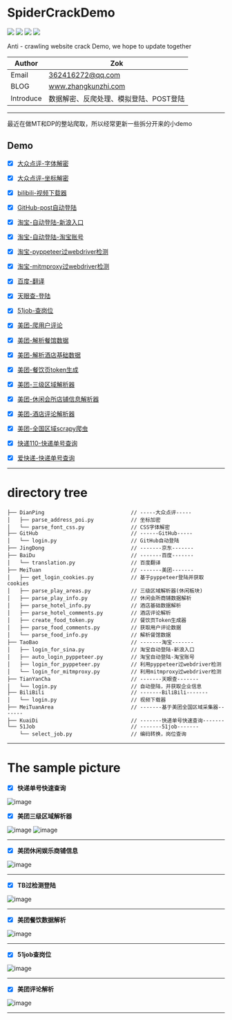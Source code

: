 # SpiderCrackDemo


![](https://zok-blog.oss-cn-hangzhou.aliyuncs.com/ico/python-3.7-green.svg) 
![](https://zok-blog.oss-cn-hangzhou.aliyuncs.com/ico/Scrapy-1.6.0-blue.svg) 
![](https://zok-blog.oss-cn-hangzhou.aliyuncs.com/ico/selenium-3.141.0-yellew.svg) 
![](https://zok-blog.oss-cn-hangzhou.aliyuncs.com/ico/Pyppeteer-0.0.25-orange.svg) 

Anti - crawling website crack Demo, we hope to update together


| Author  | Zok |
| --- | --- |
| Email | 362416272@qq.com  |
| BLOG | www.zhangkunzhi.com |
| Introduce | 数据解密、反爬处理、模拟登陆、POST登陆 |


-------

最近在做MT和DP的整站爬取，所以经常更新一些拆分开来的小demo

## Demo
- [x] [大众点评-字体解密](https://github.com/wkunzhi/SpiderCrackDemo/tree/master/DianPing)
- [x] [大众点评-坐标解密](https://github.com/wkunzhi/SpiderCrackDemo/tree/master/DianPing)
- [x] [bilibili-视频下载器](https://github.com/wkunzhi/SpiderCrackDemo/tree/master/bilibili)
- [x] [GitHub-post自动登陆](https://github.com/wkunzhi/SpiderCrackDemo/tree/master/GitHub)
- [x] [淘宝-自动登陆-新浪入口](https://github.com/wkunzhi/SpiderCrackDemo/tree/master/TaoBao)
- [x] [淘宝-自动登陆-淘宝账号](https://github.com/wkunzhi/SpiderCrackDemo/tree/master/TaoBao)
- [x] [淘宝-pyppeteer过webdriver检测](https://github.com/wkunzhi/SpiderCrackDemo/tree/master/TaoBao)
- [x] [淘宝-mitmproxy过webdriver检测](https://github.com/wkunzhi/SpiderCrackDemo/tree/master/TaoBao)
- [x] [百度-翻译](https://github.com/wkunzhi/SpiderCrackDemo/tree/master/BaiDu)
- [x] [天眼查-登陆](https://github.com/wkunzhi/SpiderCrackDemo/tree/master/TianYanCha)
- [x] [51job-查岗位](https://github.com/wkunzhi/SpiderCrackDemo/tree/master/51Job)
- [x] [美团-爬用户评论](https://github.com/wkunzhi/SpiderCrackDemo/tree/master/MeiTuan/parse_food_comments.py)
- [x] [美团-解析餐馆数据](https://github.com/wkunzhi/SpiderCrackDemo/tree/master/MeiTuan/parse_food_info.py)
- [x] [美团-解析酒店基础数据](https://github.com/wkunzhi/SpiderCrackDemo/tree/master/MeiTuan/parse_hotel_info.py)
- [x] [美团-餐饮页token生成](https://github.com/wkunzhi/SpiderCrackDemo/tree/master/MeiTuan/create_food_token.py)
- [x] [美团-三级区域解析器](https://github.com/wkunzhi/SpiderCrackDemo/tree/master/MeiTuan/parse_play_areas.py)
- [x] [美团-休闲会所店铺信息解析器](https://github.com/wkunzhi/SpiderCrackDemo/tree/master/MeiTuan/parse_play_info.py)
- [x] [美团-酒店评论解析器](https://github.com/wkunzhi/SpiderCrackDemo/blob/master/MeiTuan/parse_hotel_comments.py)
- [x] [美团-全国区域scrapy爬虫](https://github.com/wkunzhi/SpiderCrackDemo/tree/master/MeiTuanArea)
- [x] [快递110-快递单号查询](https://github.com/wkunzhi/SpiderCrackDemo/tree/master/KuaiDi)
- [x] [爱快递-快递单号查询](https://blog.zhangkunzhi.com/2019/05/30/%E9%80%86%E5%90%91JS%E6%A1%88%E4%BE%8B%E6%9F%A5%E5%BF%AB%E9%80%92/index.html)


-------


# directory tree



```
├── DianPing                            // -----大众点评-----
│   ├── parse_address_poi.py            // 坐标加密
│   └── parse_font_css.py               // CSS字体解密
├── GitHub                              // ------GitHub-----
│   └── login.py                        // GitHub自动登陆
├── JingDong                            // -------京东-------
├── BaiDu                               // -------百度-------
│   └── translation.py                  // 百度翻译
├── MeiTuan                             // -------美团-------
│   ├── get_login_cookies.py            // 基于pyppeteer登陆并获取cookies
│   ├── parse_play_areas.py             // 三级区域解析器(休闲板块)
│   ├── parse_play_info.py              // 休闲会所商铺数据解析
│   ├── parse_hotel_info.py             // 酒店基础数据解析
│   ├── parse_hotel_comments.py         // 酒店评论解析
│   ├── create_food_token.py            // 餐饮页Token生成器
│   ├── parse_food_comments.py          // 获取用户评论数据
│   └── parse_food_info.py              // 解析餐馆数据
├── TaoBao                              // -------淘宝-------
│   ├── login_for_sina.py               // 淘宝自动登陆-新浪入口
│   ├── auto_login_pyppeteer.py         // 淘宝自动登陆-淘宝账号
│   ├── login_for_pyppeteer.py          // 利用pyppeteer过webdriver检测
│   └── login_for_mitmproxy.py          // 利用mitmproxy过webdriver检测
├── TianYanCha                          // -------天眼查-------
│   └── login.py                        // 自动登陆，并获取企业信息
├── BiliBili                            // -------BiliBili-------
│   └── login.py                        // 视频下载器
├── MeiTuanArea                         // -------基于美团全国区域采集器-------
├── KuaiDi                              // -------快递单号快速查询-------
└── 51Job                               // -------51job-------
    └── select_job.py                   // 编码转换，岗位查询

```


<hr>



# The sample picture
- [x] **快递单号快速查询**

![image](https://www.zhangkunzhi.com/images/快递单号查询.png)


- [x] **美团三级区域解析器**

![image](https://www.zhangkunzhi.com/images/区域解析.png)
![image](https://www.zhangkunzhi.com/images/json格式化.png)

------

- [x] **美团休闲娱乐商铺信息**

![image](https://www.zhangkunzhi.com/images/休闲娱乐.png)

------

- [x] **TB过检测登陆**

![image](https://www.zhangkunzhi.com/images/WX20190423-220327.png)

------

- [x] **美团餐饮数据解析**

![image](https://zok-blog.oss-cn-hangzhou.aliyuncs.com/gif/%E7%BE%8E%E5%9B%A2%E9%A4%90%E9%A6%86%E6%95%B0%E6%8D%AE%E6%BC%94%E7%A4%BA.gif)

------

- [x] **51job查岗位**

![image](https://zok-blog.oss-cn-hangzhou.aliyuncs.com/images/WX20190415-210839%402x.png)

------

- [x] **美团评论解析**

![image](https://zok-blog.oss-cn-hangzhou.aliyuncs.com/images/%E7%BE%8E%E5%9B%A2%E8%AF%84%E8%AE%BA.png)

------
